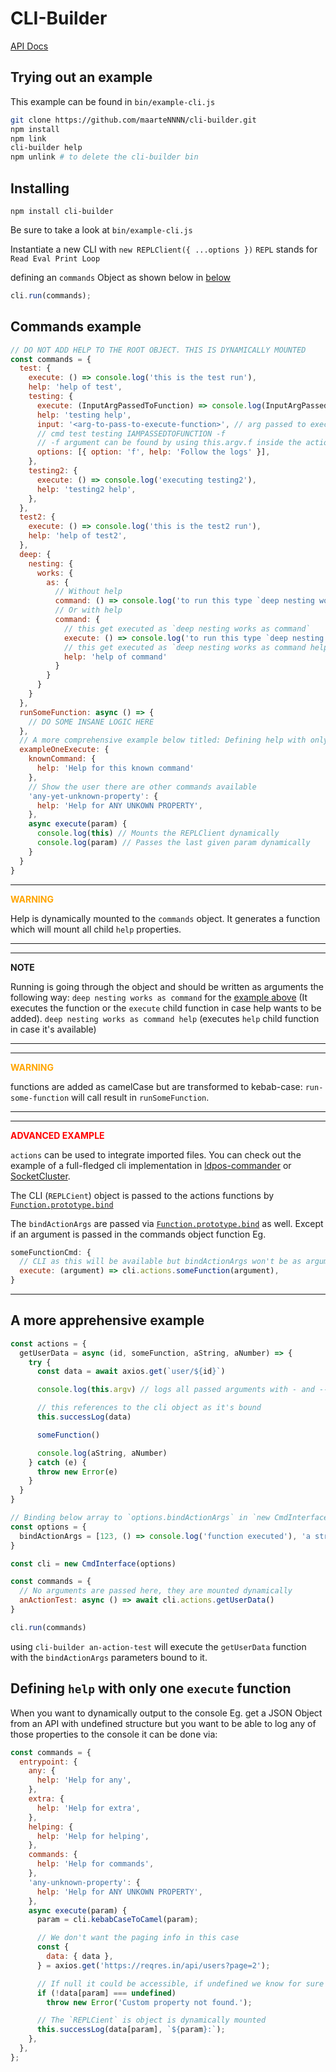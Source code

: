 # CLI-Builder

[API Docs](API.md)

## Trying out an example
This example can be found in `bin/example-cli.js`

```sh
git clone https://github.com/maarteNNNN/cli-builder.git
npm install
npm link
cli-builder help
npm unlink # to delete the cli-builder bin
```

## Installing

```
npm install cli-builder
```

Be sure to take a look at `bin/example-cli.js`

Instantiate a new CLI with `new REPLClient({ ...options })` `REPL` stands for `Read Eval Print Loop`

defining an `commands` Object as shown below in [below](#Commands+example)

```js
cli.run(commands);
```

## Commands example

```js
// DO NOT ADD HELP TO THE ROOT OBJECT. THIS IS DYNAMICALLY MOUNTED
const commands = {
  test: {
    execute: () => console.log('this is the test run'),
    help: 'help of test',
    testing: {
      execute: (InputArgPassedToFunction) => console.log(InputArgPassedToFunction),
      help: 'testing help',
      input: '<arg-to-pass-to-execute-function>', // arg passed to execute function
      // cmd test testing IAMPASSEDTOFUNCTION -f
      // -f argument can be found by using this.argv.f inside the action
      options: [{ option: 'f', help: 'Follow the logs' }],
    },
    testing2: {
      execute: () => console.log('executing testing2'),
      help: 'testing2 help',
    },
  },
  test2: {
    execute: () => console.log('this is the test2 run'),
    help: 'help of test2',
  },
  deep: {
    nesting: {
      works: {
        as: {
          // Without help
          command: () => console.log('to run this type `deep nesting works as command`')
          // Or with help
          command: {
            // this get executed as `deep nesting works as command`
            execute: () => console.log('to run this type `deep nesting works as command`'),
            // this get executed as `deep nesting works as command help`
            help: 'help of command'
          }
        }
      }
    }
  },
  runSomeFunction: async () => {
    // DO SOME INSANE LOGIC HERE
  },
  // A more comprehensive example below titled: Defining help with only one execute function
  exampleOneExecute: {
    knownCommand: {
      help: 'Help for this known command'
    },
    // Show the user there are other commands available
    'any-yet-unknown-property': {
      help: 'Help for ANY UNKOWN PROPERTY',
    },
    async execute(param) {
      console.log(this) // Mounts the REPLClient dynamically
      console.log(param) // Passes the last given param dynamically
    }
  }
}
```

---

<span style="color:orange">**WARNING**</span>

Help is dynamically mounted to the `commands` object. It generates a function which will mount all child `help` properties.

---

---

**NOTE**

Running is going through the object and should be written as arguments the following way: `deep nesting works as command` for the [example above](Commands+example) (It executes the function or the `execute` child function in case help wants to be added).
`deep nesting works as command help` (executes `help` child function in case it's available)

---

---

<span style="color:orange">**WARNING**</span>

functions are added as camelCase but are transformed to kebab-case:
`run-some-function` will call result in `runSomeFunction`.

---

---

<span style="color:red">**ADVANCED EXAMPLE**</span>

`actions` can be used to integrate imported files. You can check out the example of a full-fledged cli implementation in [ldpos-commander](https://github.com/Leasehold/ldpos-commander/) or [SocketCluster](https://github.com/SocketCluster/socketcluster).

The CLI (`REPLCient`) object is passed to the actions functions by [`Function.prototype.bind`](https://developer.mozilla.org/en-US/docs/Web/JavaScript/Reference/Global_Objects/Function/bind)

The `bindActionArgs` are passed via [`Function.prototype.bind`](https://developer.mozilla.org/en-US/docs/Web/JavaScript/Reference/Global_Objects/Function/bind) as well. Except if an argument is passed in the commands object function Eg.

```js
someFunctionCmd: {
  // CLI as this will be available but bindActionArgs won't be as argument replaces them
  execute: (argument) => cli.actions.someFunction(argument),
}
```

---

## A more apprehensive example

```js
const actions = {
  getUserData = async (id, someFunction, aString, aNumber) => {
    try {
      const data = await axios.get(`user/${id}`)

      console.log(this.argv) // logs all passed arguments with - and --

      // this references to the cli object as it's bound
      this.successLog(data)

      someFunction()

      console.log(aString, aNumber)
    } catch (e) {
      throw new Error(e)
    }
  }
}

// Binding below array to `options.bindActionArgs` in `new CmdInterface({ ...options })`
const options = {
  bindActionArgs = [123, () => console.log('function executed'), 'a string', 23123]
}

const cli = new CmdInterface(options)

const commands = {
  // No arguments are passed here, they are mounted dynamically
  anActionTest: async () => await cli.actions.getUserData()
}

cli.run(commands)
```

using `cli-builder an-action-test` will execute the `getUserData` function with the `bindActionArgs` parameters bound to it.

## Defining `help` with only one `execute` function

When you want to dynamically output to the console Eg. get a JSON Object from an API with undefined structure but you want to be able to log any of those properties to the console it can be done via:

```js
const commands = {
  entrypoint: {
    any: {
      help: 'Help for any',
    },
    extra: {
      help: 'Help for extra',
    },
    helping: {
      help: 'Help for helping',
    },
    commands: {
      help: 'Help for commands',
    },
    'any-unknown-property': {
      help: 'Help for ANY UNKOWN PROPERTY',
    },
    async execute(param) {
      param = cli.kebabCaseToCamel(param);

      // We don't want the paging info in this case
      const {
        data: { data },
      } = axios.get('https://reqres.in/api/users?page=2');

      // If null it could be accessible, if undefined we know for sure it isn't
      if (!data[param] === undefined)
        throw new Error('Custom property not found.');

      // The `REPLCient` is object is dynamically mounted
      this.successLog(data[param], `${param}:`);
    },
  },
};
```
